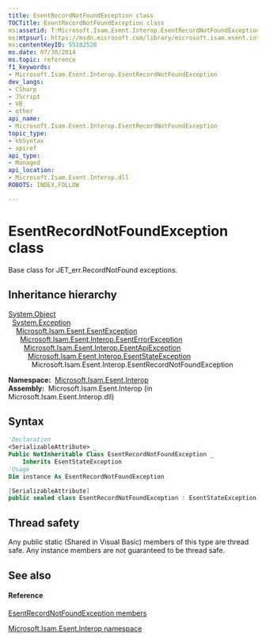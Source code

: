 ```yaml
---
title: EsentRecordNotFoundException class
TOCTitle: EsentRecordNotFoundException class
ms:assetid: T:Microsoft.Isam.Esent.Interop.EsentRecordNotFoundException
ms:mtpsurl: https://msdn.microsoft.com/library/microsoft.isam.esent.interop.esentrecordnotfoundexception(v=EXCHG.10)
ms:contentKeyID: 55102528
ms.date: 07/30/2014
ms.topic: reference
f1_keywords:
- Microsoft.Isam.Esent.Interop.EsentRecordNotFoundException
dev_langs:
- CSharp
- JScript
- VB
- other
api_name: 
- Microsoft.Isam.Esent.Interop.EsentRecordNotFoundException
topic_type: 
- kbSyntax
- apiref
api_type: 
- Managed
api_location: 
- Microsoft.Isam.Esent.Interop.dll
ROBOTS: INDEX,FOLLOW

---
```


# EsentRecordNotFoundException class

Base class for JET_err.RecordNotFound exceptions.

## Inheritance hierarchy

[System.Object](/dotnet/api/system.object)  
  [System.Exception](/dotnet/api/system.exception)  
    [Microsoft.Isam.Esent.EsentException](dn292088\(v=exchg.10\).md)  
      [Microsoft.Isam.Esent.Interop.EsentErrorException](dn274314\(v=exchg.10\).md)  
        [Microsoft.Isam.Esent.Interop.EsentApiException](dn334231\(v=exchg.10\).md)  
          [Microsoft.Isam.Esent.Interop.EsentStateException](dn334920\(v=exchg.10\).md)  
            Microsoft.Isam.Esent.Interop.EsentRecordNotFoundException  

**Namespace:**  [Microsoft.Isam.Esent.Interop](hh596136\(v=exchg.10\).md)  
**Assembly:**  Microsoft.Isam.Esent.Interop (in Microsoft.Isam.Esent.Interop.dll)

## Syntax

``` vb
'Declaration
<SerializableAttribute> _
Public NotInheritable Class EsentRecordNotFoundException _
    Inherits EsentStateException
'Usage
Dim instance As EsentRecordNotFoundException
```

``` csharp
[SerializableAttribute]
public sealed class EsentRecordNotFoundException : EsentStateException
```

## Thread safety

Any public static (Shared in Visual Basic) members of this type are thread safe. Any instance members are not guaranteed to be thread safe.

## See also

#### Reference

[EsentRecordNotFoundException members](dn350523\(v=exchg.10\).md)

[Microsoft.Isam.Esent.Interop namespace](hh596136\(v=exchg.10\).md)